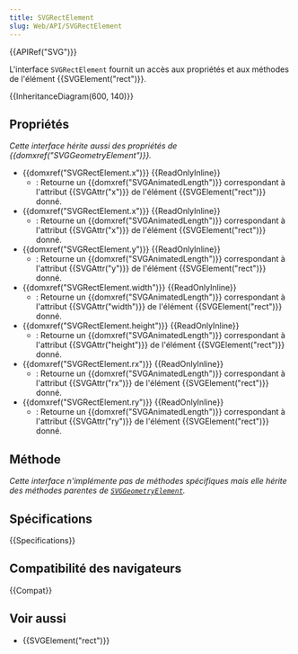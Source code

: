 ```yaml
---
title: SVGRectElement
slug: Web/API/SVGRectElement
---
```


{{APIRef("SVG")}}

L'interface `SVGRectElement` fournit un accès aux propriétés et aux méthodes de l'élément {{SVGElement("rect")}}.

{{InheritanceDiagram(600, 140)}}

## Propriétés

_Cette interface hérite aussi des propriétés de_ _{{domxref("SVGGeometryElement")}}._

- {{domxref("SVGRectElement.x")}} {{ReadOnlyInline}}
  - : Retourne un {{domxref("SVGAnimatedLength")}} correspondant à l'attribut {{SVGAttr("x")}} de l'élément {{SVGElement("rect")}} donné.
- {{domxref("SVGRectElement.x")}} {{ReadOnlyInline}}
  - : Retourne un {{domxref("SVGAnimatedLength")}} correspondant à l'attribut {{SVGAttr("x")}} de l'élément {{SVGElement("rect")}} donné.
- {{domxref("SVGRectElement.y")}} {{ReadOnlyInline}}
  - : Retourne un {{domxref("SVGAnimatedLength")}} correspondant à l'attribut {{SVGAttr("y")}} de l'élément {{SVGElement("rect")}} donné.
- {{domxref("SVGRectElement.width")}} {{ReadOnlyInline}}
  - : Retourne un {{domxref("SVGAnimatedLength")}} correspondant à l'attribut {{SVGAttr("width")}} de l'élément {{SVGElement("rect")}} donné.
- {{domxref("SVGRectElement.height")}} {{ReadOnlyInline}}
  - : Retourne un {{domxref("SVGAnimatedLength")}} correspondant à l'attribut {{SVGAttr("height")}} de l'élément {{SVGElement("rect")}} donné.
- {{domxref("SVGRectElement.rx")}} {{ReadOnlyInline}}
  - : Retourne un {{domxref("SVGAnimatedLength")}} correspondant à l'attribut {{SVGAttr("rx")}} de l'élément {{SVGElement("rect")}} donné.
- {{domxref("SVGRectElement.ry")}} {{ReadOnlyInline}}
  - : Retourne un {{domxref("SVGAnimatedLength")}} correspondant à l'attribut {{SVGAttr("ry")}} de l'élément {{SVGElement("rect")}} donné.

## Méthode

_Cette interface n'implémente pas de méthodes spécifiques mais elle hérite des méthodes parentes de [`SVGGeometryElement`](/fr/docs/Web/API/SVGGeometryElement)._

## Spécifications

{{Specifications}}

## Compatibilité des navigateurs

{{Compat}}

## Voir aussi

- {{SVGElement("rect")}}
